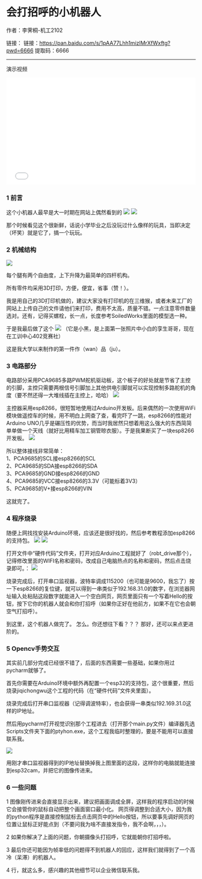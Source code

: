 # 会打招呼的小机器人

作者：李霁桐-机工2102

链接： 链接：https://pan.baidu.com/s/1pAA77Lhh1mizlMrXfWxftg?pwd=6666 提取码：6666 

---

演示视频
<div style="position: relative; padding-bottom: 56.25%; height: 0;">
    <iframe src="//player.bilibili.com/player.html?aid=407184759&bvid=BV1PG41127td&cid=1298459694&p=1&autoplay=false"
            scrolling="no" 
            border="0" 
            frameborder="no" 
            framespacing="0" 
            allowfullscreen="true" 
            style="position: absolute; top: 0; left: 0; width: 100%; height: 100%;"></iframe>
</div>  


### 1 前言

这个小机器人最早是大一时期在网站上偶然看到的
![](images/ljt_jg2102/2.png)
![](images/ljt_jg2102/3.png)

那个时候看见这个很新鲜，话说小学毕业之后没玩过什么像样的玩具，当即决定（坏笑）就是它了，搞一个玩玩。

### 2 机械结构

![](images/ljt_jg2102/4.png)

每个腿有两个自由度，上下升降为最简单的四杆机构。<br>

所有零件均采用3D打印，方便，便宜，省事（赞！）。

我是用自己的3D打印机做的，建议大家没有打印机的在三维猴，或者未来工厂的网站上上传自己的文件请他们来打印，费用不太高，质量不错。一点注意零件数量选对。还有，记得买螺栓，长一点，长度参考SoiledWorks里面的模型选一种。<br>


于是我最后做了这个
![](images/ljt_jg2102/5.png)
（它是小黑，是上面第一张照片中小白的孪生哥哥，现在在工训中心402竞赛社）


这是我大学以来制作的第一件作（wan）品（ju）。


### 3 电路部分

电路部分采用PCA9685多路PWM舵机驱动板，这个板子的好处就是节省了主控的引脚，主控只需要两根信号引脚加上其他供电引脚就可以实现控制多路舵机的角度（要不然还得一大堆线插在主控上，哈哈）
![](images/ljt_jg2102/6.png)

主控器采用esp8266，很短暂地使用过Arduino开发板。后来偶然的一次使用WiFi模块做遥控车的时候，用不明白上网查了查，看完吓了一跳，esp8266的性能对Arduino UNO几乎是碾压性的优势，而当时我居然只想着用这么强大的东西简简单单做一个天线（就好比用精车加工钢管晾衣服）。于是我果断买了一块esp8266开发板。
![](images/ljt_jg2102/7.png)

所以整体接线非常简单：<br>
1、PCA9685的SCL接esp8266的SCL <br>
2、PCA9685的SDA接esp8266的SDA <br>
3、PCA9685的GND接esp8266的GND <br>
4、PCA9685的VCC接esp8266的3.3V（可能标着3V3） <br>
5、PCA9685的V+接esp8266的VIN <br>

这就完了。


### 4 程序烧录

随便上网找找安装Arduino环境，应该还是很好找的，然后参考教程添加esp8266的支持包。
![](images/ljt_jg2102/8.png)
![](images/ljt_jg2102/9.png)

打开文件中“硬件代码”文件夹，打开对应Arduino工程就好了（robt_drive那个），记得修改里面的WIFI名称和密码，改成自己电脑热点的名称和密码，然后点击烧录即可。：
![](images/ljt_jg2102/10.png)

烧录完成后，打开串口监视器，波特率调成115200（也可能是9600，我忘了）按一下esp8266的复位键，就可以得到一串类似于192.168.31.0的数字，在浏览器网址输入处粘贴这段数字就能进入一个空白网页，网页里面只有一个写着Hello的按钮，按下它你的机器人就会和你打招呼（如果你正好在他前方，如果不在它也会朝空气打招呼）。

到这里，这个机器人做完了。
怎么。你还想往下看？？？
那好，还可以来点更进阶的。


### 5 Opencv手势交互

其实前几部分完成已经很不错了，后面的东西需要一些基础，如果你用过pycharm就够了。

首先你需要在Arduino环境中额外再配置一个esp32的支持包，这个很重要，然后烧录jiqichongwu这个工程的代码（在“硬件代码”文件夹里面）。

烧录完成后打开串口监视器（记得调波特率），也会获得一串类似192.169.31.0这样的IP地址。

然后用pycharm打开视觉识别那个工程进去（打开那个main.py文件）编译器先选Scripts文件夹下面的ptyhon.exe，这个工程我临时整理的，要是不能用可以直接联系我。

![](images/ljt_jg2102/11.png)

用刚才串口监视器得到的IP地址替换掉我上图里面的这段，这样你的电脑就能连接到esp32cam，并把它的图像传进来。

### 6 一些问题

1 图像刚传进来会直接显示出来，建议把画面调成全屏，这样我的程序启动的时候它会接管你的鼠标自动把整个画面窗口最小化。
网页得调整到合适大小，因为我的python程序是直接控制鼠标去点击网页中的Hello按钮，所以要事先调好网页的位置让鼠标正好能点到（不要问我为啥不直接发指令，我不会啊，，，）。

2 如果你解决了上面的问题，你朝摄像头打招呼，它就能朝你打招呼啦。

3 最后你还可能因为帧率低的问题得不到机器人的回应，这样我们就得到了一个高冷（呆滞）的机器人。

4 行，就这么多，感兴趣的其他细节可以企业微信联系我。
